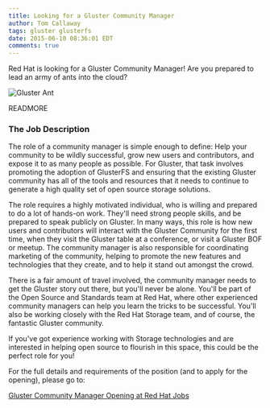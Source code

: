 ```yaml
---
title: Looking for a Gluster Community Manager
author: Tom Callaway
tags: gluster glusterfs
date: 2015-06-10 08:36:01 EDT
comments: true
---
```


Red Hat is looking for a Gluster Community Manager! Are you prepared to lead an army of ants into the cloud?

![Gluster Ant](http://www.gluster.org/images/antmascot.png)

READMORE

### The Job Description

The role of a community manager is simple enough to define: Help your community to be wildly successful, grow new users
and contributors, and expose it to as many people as possible. For Gluster, that task involves promoting the adoption of 
GlusterFS and ensuring that the existing Gluster community has all of the tools and resources that it needs to continue
to generate a high quality set of open source storage solutions.

The role requires a highly motivated individual, who is willing and prepared to do a lot of hands-on work. They'll need 
strong people skills, and be prepared to speak publicly on Gluster. In many ways, this role is how new users and contributors
will interact with the Gluster Community for the first time, when they visit the Gluster table at a conference, or visit a 
Gluster BOF or meetup. The community manager is also responsible for coordinating marketing of the community, helping to 
promote the new features and technologies that they create, and to help it stand out amongst the crowd.

There is a fair amount of travel involved, the community manager needs to get the Gluster story out there, but you'll never
be alone. You'll be part of the Open Source and Standards team at Red Hat, where other experienced community managers can help
you learn the tricks to be successful. You'll also be working closely with the Red Hat Storage team, and of course, the
fantastic Gluster community.

If you've got experience working with Storage technologies and are interested in helping open source to flourish in this space,
this could be the perfect role for you!

For the full details and requirements of the position (and to apply for the opening), please go to:

[Gluster Community Manager Opening at Red Hat Jobs](http://jobs.redhat.com/jobs/descriptions/gluster-community-manager-job-1-5457472)

